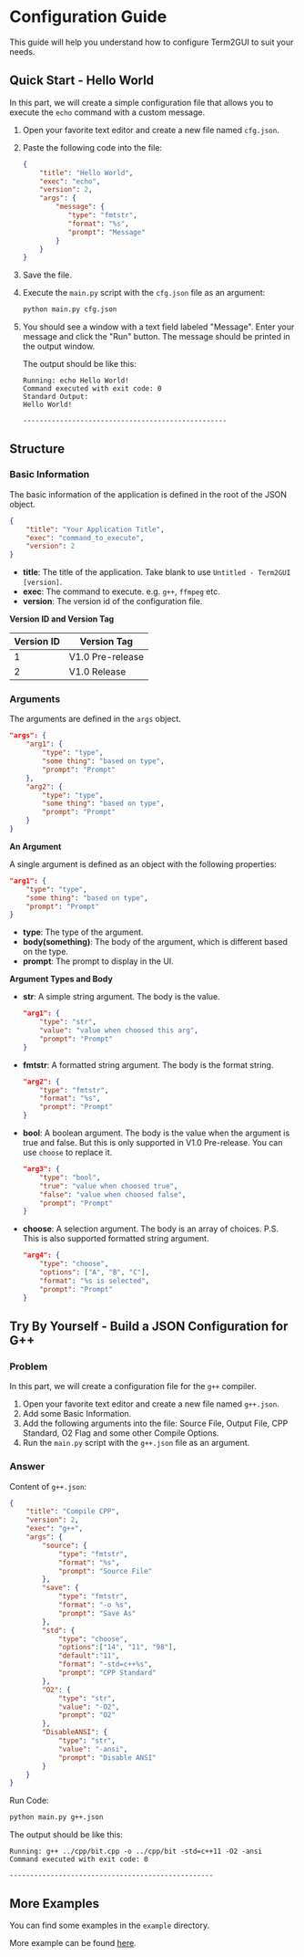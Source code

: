 # Configuration Guide

This guide will help you understand how to configure Term2GUI to suit your needs.

## Quick Start - Hello World

In this part, we will create a simple configuration file that allows you to execute the `echo` command with a custom message.

1. Open your favorite text editor and create a new file named `cfg.json`.
2. Paste the following code into the file:
   ```json
   {
       "title": "Hello World",
       "exec": "echo",
       "version": 2,
       "args": {
           "message": {
              "type": "fmtstr",
              "format": "%s",
              "prompt": "Message"
           }
       }
   }
   ```
3. Save the file.
4. Execute the `main.py` script with the `cfg.json` file as an argument:
    ```sh
    python main.py cfg.json
    ```
5. You should see a window with a text field labeled "Message". Enter your message and click the "Run" button. The message should be printed in the output window.

    The output should be like this:
    ```
    Running: echo Hello World!
    Command executed with exit code: 0
    Standard Output:
    Hello World!

    --------------------------------------------------
    ```

## Structure

### Basic Information

The basic information of the application is defined in the root of the JSON object.

```json
{
    "title": "Your Application Title",
    "exec": "command_to_execute",
    "version": 2
}
```

- **title**: The title of the application. Take blank to use `Untitled - Term2GUI [version]`.
- **exec**: The command to execute. e.g. `g++`, `ffmpeg` etc.
- **version**: The version id of the configuration file.

**Version ID and Version Tag**

| Version ID | Version Tag |
| --- | --- |
| 1 | V1.0 Pre-release |
| 2 | V1.0 Release |

### Arguments

The arguments are defined in the `args` object.
```json
"args": {
    "arg1": {
        "type": "type",
        "some thing": "based on type",
        "prompt": "Prompt"
    },
    "arg2": {
        "type": "type",
        "some thing": "based on type",
        "prompt": "Prompt"
    }
}
```

**An Argument**

A single argument is defined as an object with the following properties:

```json
"arg1": {
    "type": "type",
    "some thing": "based on type",
    "prompt": "Prompt"
}
```

- **type**: The type of the argument.
- **body(something)**: The body of the argument, which is different based on the type.
- **prompt**: The prompt to display in the UI.

**Argument Types and Body**

- **str**: A simple string argument. The body is the value.
    ```json
    "arg1": {
        "type": "str",
        "value": "value when choosed this arg",
        "prompt": "Prompt"
    }
    ```
- **fmtstr**: A formatted string argument. The body is the format string.
    ```json
    "arg2": {
        "type": "fmtstr",
        "format": "%s",
        "prompt": "Prompt"
    }   
    ```
- **bool**: A boolean argument. The body is the value when the argument is true and false. But this is only supported in V1.0 Pre-release. You can use `choose` to replace it.
    ```json
    "arg3": {
        "type": "bool",
        "true": "value when choosed true",
        "false": "value when choosed false",
        "prompt": "Prompt"
    }
    ```
- **choose**: A selection argument. The body is an array of choices. P.S. This is also supported formatted string argument.
    ```json
    "arg4": {
        "type": "choose",
        "options": ["A", "B", "C"],
        "format": "%s is selected",
        "prompt": "Prompt"
    }
    ```

## Try By Yourself - Build a JSON Configuration for G++

### Problem

In this part, we will create a configuration file for the `g++` compiler.

1. Open your favorite text editor and create a new file named `g++.json`.
2. Add some Basic Information.
3. Add the following arguments into the file: Source File, Output File, CPP Standard, O2 Flag and some other Compile Options.
4. Run the `main.py` script with the `g++.json` file as an argument.

### Answer

Content of `g++.json`:
```json
{
	"title": "Compile CPP",
	"version": 2, 
	"exec": "g++",
	"args": {
		"source": {
			"type": "fmtstr",
			"format": "%s",
            "prompt": "Source File"
		},
		"save": {
			"type": "fmtstr",
			"format": "-o %s",
            "prompt": "Save As"
		},
		"std": {
			"type": "choose",
			"options":["14", "11", "98"],
			"default":"11",
			"format": "-std=c++%s",
            "prompt": "CPP Standard"
		},
		"O2": {
			"type": "str",
			"value": "-O2",
            "prompt": "O2"
		},
        "DisableANSI": {
            "type": "str",
            "value": "-ansi",
			"prompt": "Disable ANSI"
        }
	}
}
```

Run Code:
```sh
python main.py g++.json
```

The output should be like this:
```
Running: g++ ../cpp/bit.cpp -o ../cpp/bit -std=c++11 -O2 -ansi
Command executed with exit code: 0

--------------------------------------------------
```

## More Examples

You can find some examples in the `example` directory.

More example can be found [here](https://github.com/gene-2012/T2G-library).
